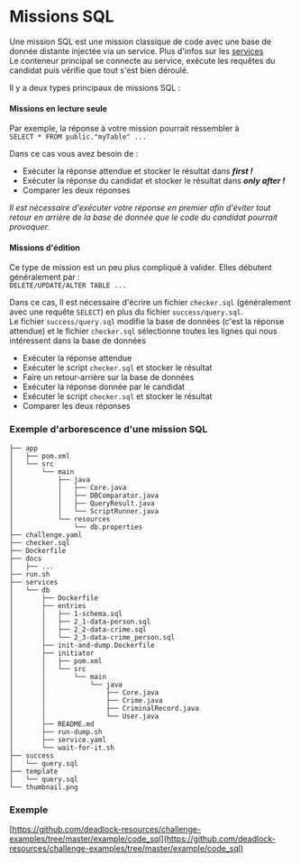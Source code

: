 # Missions SQL
Une mission SQL est une mission classique de code avec une base de donnée distante injectée via un service. Plus d'infos sur les [services](../multi-service)   
Le conteneur principal se connecte au service, exécute les requêtes du candidat puis vérifie que tout s'est bien déroulé.

Il y a deux types principaux de missions SQL :

#### Missions en lecture seule
Par exemple, la réponse à votre mission pourrait ressembler à  
```SELECT * FROM public."myTable" ...```  

Dans ce cas vous avez besoin de : 

* Exécuter la réponse attendue et stocker le résultat dans _**first !**_
* Exécuter la réponse du candidat et stocker le résultat dans _**only after !**_
* Comparer les deux réponses

_Il est nécessaire d'exécuter votre réponse en premier afin d'éviter tout retour en arrière de la base de donnée que le code du candidat pourrait provoquer._


#### Missions d'édition
Ce type de mission est un peu plus compliqué à valider. Elles débutent généralement par :  
```DELETE/UPDATE/ALTER TABLE ... ```

Dans ce cas, Il est nécessaire d'écrire un fichier `checker.sql` (généralement avec une requête ```SELECT```) en plus du fichier `success/query.sql`.  
Le fichier `success/query.sql` modifie la base de données (c'est la réponse attendue) et le fichier `checker.sql` sélectionne toutes les lignes qui nous intéressent dans la base de données

* Exécuter la réponse attendue
* Exécuter le script `checker.sql` et stocker le résultat
* Faire un retour-arrière sur la base de données
* Exécuter la réponse donnée par le candidat
* Exécuter le script `checker.sql` et stocker le résultat
* Comparer les deux réponses



### Exemple d'arborescence d'une mission SQL
```
├── app
│   ├── pom.xml
│   └── src
│       └── main
│           ├── java
│           │   ├── Core.java
│           │   ├── DBComparator.java
│           │   ├── QueryResult.java
│           │   └── ScriptRunner.java
│           └── resources
│               └── db.properties
├── challenge.yaml
├── checker.sql
├── Dockerfile
├── docs
│   ├── ...
├── run.sh
├── services
│   └── db
│       ├── Dockerfile
│       ├── entries
│       │   ├── 1-schema.sql
│       │   ├── 2_1-data-person.sql
│       │   ├── 2_2-data-crime.sql
│       │   └── 2_3-data-crime_person.sql
│       ├── init-and-dump.Dockerfile
│       ├── initiator
│       │   ├── pom.xml
│       │   └── src
│       │       └── main
│       │           └── java
│       │               ├── Core.java
│       │               ├── Crime.java
│       │               ├── CriminalRecord.java
│       │               └── User.java
│       ├── README.md
│       ├── run-dump.sh
│       ├── service.yaml
│       └── wait-for-it.sh
├── success
│   └── query.sql
├── template
│   └── query.sql
└── thumbnail.png
```
### Exemple
[https://github.com/deadlock-resources/challenge-examples/tree/master/example/code_sql](https://github.com/deadlock-resources/challenge-examples/tree/master/example/code_sql)
